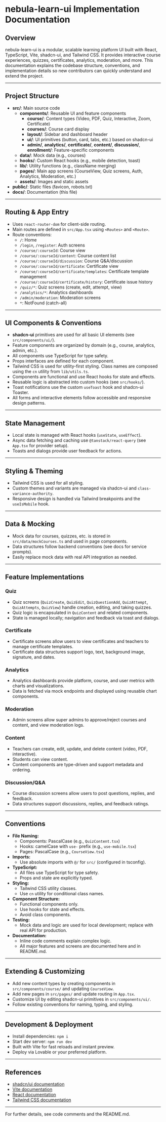 
# nebula-learn-ui Implementation Documentation

## Overview
nebula-learn-ui is a modular, scalable learning platform UI built with React, TypeScript, Vite, shadcn-ui, and Tailwind CSS. It provides interactive course experiences, quizzes, certificates, analytics, moderation, and more. This documentation explains the codebase structure, conventions, and implementation details so new contributors can quickly understand and extend the project.

---

## Project Structure

- **src/**: Main source code
  - **components/**: Reusable UI and feature components
    - **course/**: Content types (Video, PDF, Quiz, Interactive, Zoom, Certificate)
    - **courses/**: Course card display
    - **layout/**: Sidebar and dashboard header
    - **ui/**: UI primitives (button, card, tabs, etc.) based on shadcn-ui
    - **admin/**, **analytics/**, **certificate/**, **content/**, **discussion/**, **enrollment/**: Feature-specific components
  - **data/**: Mock data (e.g., courses)
  - **hooks/**: Custom React hooks (e.g., mobile detection, toast)
  - **lib/**: Utility functions (e.g., className merging)
  - **pages/**: Main app screens (CourseView, Quiz screens, Auth, Analytics, Moderation, etc.)
  - **assets/**: Images and static assets
- **public/**: Static files (favicon, robots.txt)
- **docs/**: Documentation (this file)

---

## Routing & App Entry

- Uses `react-router-dom` for client-side routing.
- Main routes are defined in `src/App.tsx` using `<Routes>` and `<Route>`.
- Route conventions:
  - `/`: Home
  - `/login`, `/register`: Auth screens
  - `/course/:courseId`: Course view
  - `/course/:courseId/content`: Course content list
  - `/course/:courseId/discussion`: Course Q&A/discussion
  - `/course/:courseId/certificate`: Certificate view
  - `/course/:courseId/certificate/templates`: Certificate template management
  - `/course/:courseId/certificate/history`: Certificate issue history
  - `/quiz/*`: Quiz screens (create, edit, attempt, view)
  - `/analytics/*`: Analytics dashboards
  - `/admin/moderation`: Moderation screens
  - `*`: NotFound (catch-all)

---

## UI Components & Conventions

- **shadcn-ui** primitives are used for all basic UI elements (see `src/components/ui/`).
- Feature components are organized by domain (e.g., course, analytics, admin, etc.).
- All components use TypeScript for type safety.
- Props interfaces are defined for each component.
- Tailwind CSS is used for utility-first styling. Class names are composed using the `cn` utility from `lib/utils.ts`.
- Components are functional and use React hooks for state and effects.
- Reusable logic is abstracted into custom hooks (see `src/hooks/`).
- Toast notifications use the custom `useToast` hook and shadcn-ui Toaster.
- All forms and interactive elements follow accessible and responsive design patterns.

---

## State Management

- Local state is managed with React hooks (`useState`, `useEffect`).
- Async data fetching and caching use `@tanstack/react-query` (see `App.tsx` for provider setup).
- Toasts and dialogs provide user feedback for actions.

---

## Styling & Theming

- Tailwind CSS is used for all styling.
- Custom themes and variants are managed via shadcn-ui and `class-variance-authority`.
- Responsive design is handled via Tailwind breakpoints and the `useIsMobile` hook.

---

## Data & Mocking

- Mock data for courses, quizzes, etc. is stored in `src/data/mockCourses.ts` and used in page components.
- Data structures follow backend conventions (see docs for service prompts).
- Easily replace mock data with real API integration as needed.

---

## Feature Implementations

### Quiz
- Quiz screens (`QuizCreate`, `QuizEdit`, `QuizQuestionAdd`, `QuizAttempt`, `QuizAttempts`, `QuizView`) handle creation, editing, and taking quizzes.
- Quiz logic is encapsulated in `QuizContent` and related components.
- State is managed locally; navigation and feedback via toast and dialogs.

### Certificate
- Certificate screens allow users to view certificates and teachers to manage certificate templates.
- Certificate data structures support logo, text, background image, signature, and dates.

### Analytics
- Analytics dashboards provide platform, course, and user metrics with charts and visualizations.
- Data is fetched via mock endpoints and displayed using reusable chart components.

### Moderation
- Admin screens allow super admins to approve/reject courses and content, and view moderation logs.

### Content
- Teachers can create, edit, update, and delete content (video, PDF, interactive).
- Students can view content.
- Content components are type-driven and support metadata and ordering.

### Discussion/Q&A
- Course discussion screens allow users to post questions, replies, and feedback.
- Data structures support discussions, replies, and feedback ratings.

---

## Conventions

- **File Naming:**
  - Components: PascalCase (e.g., `QuizContent.tsx`)
  - Hooks: camelCase with `use-` prefix (e.g., `use-mobile.tsx`)
  - Pages: PascalCase (e.g., `CourseView.tsx`)
- **Imports:**
  - Use absolute imports with `@/` for `src/` (configured in tsconfig).
- **TypeScript:**
  - All files use TypeScript for type safety.
  - Props and state are explicitly typed.
- **Styling:**
  - Tailwind CSS utility classes.
  - Use `cn` utility for conditional class names.
- **Component Structure:**
  - Functional components only.
  - Use hooks for state and effects.
  - Avoid class components.
- **Testing:**
  - Mock data and logic are used for local development; replace with real API for production.
- **Documentation:**
  - Inline code comments explain complex logic.
  - All major features and screens are documented here and in README.md.

---

## Extending & Customizing

- Add new content types by creating components in `src/components/course/` and updating `CourseView`.
- Add new pages in `src/pages/` and update routing in `App.tsx`.
- Customize UI by editing shadcn-ui primitives in `src/components/ui/`.
- Follow existing conventions for naming, typing, and styling.

---

## Development & Deployment

- Install dependencies: `npm i`
- Start dev server: `npm run dev`
- Built with Vite for fast reloads and instant preview.
- Deploy via Lovable or your preferred platform.

---

## References

- [shadcn/ui documentation](https://ui.shadcn.com/)
- [Vite documentation](https://vitejs.dev/)
- [React documentation](https://react.dev/)
- [Tailwind CSS documentation](https://tailwindcss.com/)

---
For further details, see code comments and the README.md.
